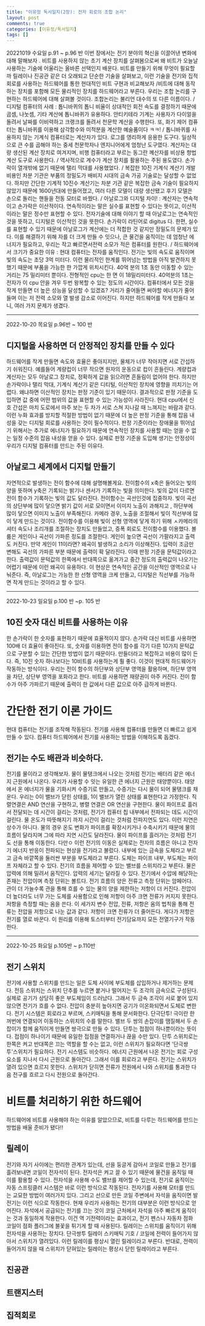```yaml
---
title: "이유정 독서일지(2장): 전자 회로의 조합 논리"
layout: post
comments: true
categories: [이유정/독서일지]
tags: []
---
```

20221019 수요일 p.91 ~ p.96 반
이번 장에서는 전기 분야의 혁신을 이끌어낸 변화에 대해 말해보자 . 비트를 사용하지 않는 초기 계산 장치를 살펴봄으로써 왜 비트가 오늘날 사용하는 기술에 어울리는 올바른 선택인지 배운다. 비트를 만들기 위해 무엇이 필요할까 릴레이나 진공관 같은 더 오래되고 단순한 기술을 살펴보고, 이런 기술을 전기와 집적 회로를 사용하는 하드웨어를 통한 현대적인 비트 구현과 비교해보자 
/비트에 대해 동작하는 장치를 포함해 모든 물리적인 장치를 하드웨어라고 부른다. 우리는 조합 논리를 구현하는 하드웨어에 대해 살펴볼 것이다. 조합논리는 불리언 대수의 또 다른 이름이다. 
/디지털 컴퓨터의 사례 : 톱니바퀴의 톱니 비율이 상대적인 회전 속도를 결정하기 때문에 곱셈, 나눗셈, 기타 계산에 톱니바퀴가 유용하다. 안티키테라 기계는 사용자가 다이얼을 돌려서 날짜를 이비력하고 크랭크를 돌려서 천문학 계산을 수행한다. 또, 화기 제어 컴퓨터는 톱니바퀴를 이용해 삼각함수와 미적분을 계산한 예술품이다 ㅋㅋ! 
/ 톱니바퀴를 사용하지 않는 기계식 컴퓨터로는 계산자가 있다. 로그를 영리하게 응용한 도구다. 일상적으로 큰 수를 곱해야 하는 중세 천문학자나 엔지니어에게 엄청난 도구였다. 계산자는 대량 생산된 계산 장치로 여겨지며, 비행 컴퓨터라고 부르는 동그란 꼐산자를 비상용 항법 계산 도구로 사용한다. 
/ 역사적으로 계수가 계산 장치를 활용하는 주된 용도였다. 손가락이 열개밖에 없기 때문에 탤리 막대를 사용했었다. 
/ 복잡한 10진 기계식 계산기 개발 비용인 차분 기관은 부품의 정밀도가 배비지 시대의 금속 가공 기술로는 달성할 수 없었다. 하지만 간단한 기계적 10진수 계산기는 차분 기관 같은 복잡한 금속 기술이 필요하지 않았기 때문에 1600년대에 만들어졌고, 여러 다른 모델이 대량 생산됐고 후기 모델은 손으로 돌리는 핸들을 전동 모터로 바꿨다. 
/ 아날로그와 디지털 차이! : 계산자는 연속적이고 손가락은 이산적이다. 연속적이라는 말은 실수를 표현할 수 있다는 뜻이고, 
이산적이라는 말은 정수만 표현할 수 있다. 전자기술에 대해 이야기 할 때 아날로그는 연속적인 것을 뜻하고, 디지털은 이산적인 것을 
뜻한다. 손가락이 라틴어로 digitus 다. 한편, 실수를 표현할 수 있기 때문에 아날로그가 계산에는 더 적합한 것 같지만 정밀도의
문제가 있다. 이를 해결하기 위해 자를 더 크게 만들 수 잇으나, 큰 물건을 움직이는 데 엄청난 에너지가 필요하고, 우리는 작고 빠르면서전력 소모가 적은 컴퓨터를 원한다. 
/ 하드웨어에서 크기가 중요한 이유 : 현대 컴퓨터는 전자를 움직인다. 전기는 빛의 속도로 움직이며 빛의 속도는 초당 3억 미터다. 이런 물리적인 한계를 뛰어넘는 방법을 아직 발견하지 못했기 때문에 부품을 가능한 한 가깝게 위치시킨다. 40억 분의 1초 동안 이동할 수 있는 거리는 75 밀리미터 뿐이다. 전형적인 cpu는 한 면 이 18밀리미터다. 40억분의 1초는 전자가 이 cpu 안을 겨우 두번 왕복할 수 있는 정도의 시간이다. 컴퓨터에서 모든 것을 작게 만들면 더 높은 성능을 달성할 수 있겠죠? 거리가 줄어들면 써야할 에너지가 줄어들며 이는 저 전력 소모와 열 발생 감소로 이어진다. 하지만 하드웨어를 작게 만들다 보니, 여러 가지 문제가 생겼다. 

- - -

2022-10-20 목요일 p.96반 ~ 100 반
## 디지털을 사용하면 더 안정적인 장치를 만들 수 있다
하드웨어를 작게 만들면 속도와 효율은 좋아지지만, 물체가 너무 작아지면 서로 간섭하기 쉬워진다. 예를들어 계량컵이 너무 작으면 원자의 운동으로 컵이 흔들린다. 계량컵과 계산자는 모두 아날로그 장치로, 정확하게 값을 읽으려면 흔들림이 없어야 한다. 하지만 손가락이나 탤리 막대, 기계식 계산기 같은 디티털, 이산적인 장치에 영향을 끼치기는 어렵다. 왜냐하면 이산적인 장치는 판정 기준이 있기 때문이다. 결과적으로 판정 기준을 도입하면 값 중에 어떤 범위의 값을 표현할 수 있는 가능성이 사라진다. 현대 cpu에서 신호 간섭은 마치 도로에서 마주 보는 두 차가 서로 스쳐 지나갈 때 느껴지는 바람과 같다. 이런 누화 효과를 방지할 적절한 방법이 없기 때문에 더 높은 판정 기준을 통해 잡음 내성을 갖는 디지털 회로를 사용하는 것이 필수적이다. 판정 기준이라는 장애물을 뛰어넘기 위해서는 추가로 에너지가 필요하기 때문에 연속적인 장치를 사용할 때는 얻을 수 없는 일정 수준의 잡음 내성을 얻을 수 있다. 실제로 판정 기준을 도입해 생기는 안정성이 우리가 디지털 컴퓨터를 만드는 주된 이유다. 
## 아날로그 세계에서 디지털 만들기 
자연적으로 발생하는 전이 함수에 대해 설명해볼게요. 전이함수의 x축은 들어오는 빛의 양을 뜻하며 y축은 기록되는 밝기나 센서가 기록하는 빛을 의미한다. 빛의 값이 다르면 전이 함수가 기록하는 빛의 값도 달라진다. 전이함수는 곡선인것에 집중하자. 빛이 곡선의 상단부에 많이 닿으면 밝기 값이 서로 모이면서 이미지 노출이 과해지고 , 하단부에 많이 닿으면 이미지 노출이 부족해진다. 카메라 경우, 노출을 조절해서 빛이 직선부에 많이 닿게 만드는 것이다. 전이함수를 이용해 빛이 선형 영역에 닿게 하기 위해 ㅅ카메라의 셔터 속도나 조리개를 조절하는 장치도 만들었고, 증폭 회로도 전이함수를 이용했다. 볼륨은 게인이나 곡선이 가파른 정도를 조절한다. 게인이 높으면 곡선이 가팔라지고 출력도 커진다. 만약 게인이 11이라면? 왜곡이 발생하고 소리가 이상해진다. 입력이 조금만 변해도 곡선의 가파른 부분 때문에 출력이 확 달라진다. 이때 판정 기준을 문턱값이라고 한다. 출력값이 문턱값의 한쪽에서 반대쪽으로 옮겨가고 중간 정도의 출력값이 나오기는 어렵기 때문에 이런 왜곡이 유용하다. 이 현상은 연속적인 공간을 이산적인 영역으로 나눠준다. 즉, 아날로그는 가능한 한 선형 영역을 크케 만들고, 디지털은 직선부를 가능하면 작게 만드는 것이라고 할 수 있다. 

- - -

2022-10-23 일요일 p.100 반 ~p. 105 반 
## 10진 숫자 대신 비트를 사용하는 이유
한 손가락이 한 숫자를 표현하기 때문에 효율적이지 않다. 손가락 대신 비트를 사용하면 100배 더 효율이 좋아진다. 또, 숫자를 이용하면 전이 함수를 각기 다른 10가지 문턱값으로 구분할 수 있는 간단한 방법이 없기 때문이다. 만들더라고 복잡하고 비용이 많이 든다. 즉, 10진 숫자 하나보다는 10비트를 사용하는게 훨 좋다. 이것이 현대적 하드웨어가 작동하는 방식이다. 우리는 전이 함수의 하단부와 상단부 영역을 활용하며, 하단부 영역을 차단, 상단부 영역을 포화라고 한다. 비트를 사용하면 재량권이 아주 커진다. 전이 함수가 아주 가파르기 때문에 출력이 한 값에서 다른 값으로 아주 급하게 바뀐다. 
# 간단한 전기 이론 가이드 
현대 컴퓨터는 전기를 조작해 작동된다. 전기를 사용해 컴퓨터를 만들면 더 빠르고 쉽게 만들 수 있다. 컴퓨터 하드웨어에서 전기를 사용하는 방법을 이해하도록 돕겠다.
## 전기는 수도 배관과 비슷하다.
전기를 물이라고 생각해보자. 물이 물탱크에서 나오는 것처럼 전기는 배터리 같은 에너지 근원에서 나온다. 우리가 사용할 수 잇는 유일한 큰 에너지 근원은 태양뿐이다. 태양에서 온 에너지가 물을 기화시켜 수증기로 만들고, 수증기는 다시 물이 되어 물탱크를 채운다. 우리는 0이 밸브가 닫힌 상태를, 1이 밸브가 열린 상태를 표현한다고 가정한다. 직렬연결은 AND 연산을 구현하고, 병렬 연결은 OR 연산을 구현한다. 물이 파이프로 흘러서 전달되는 데 시간이 걸리는 것처럼, 전기가 컴퓨터 칩 내부에서 전파되는 데도 시간이 걸린다. 물 온도가 따뜻해지기 까지 시간이 걸리는 것처럼 전파지연도 있다. 이런 지연은 상수가 아니다. 물의 경우 온도 변화가 파이프를 확장시키거나 수축시키기 때문에 물의 흐름이 달라지며 그에 따라 지연 시간도 달라진다. 물이 파이프를 흘러가는 것처럼 전기도 선을 통해 이동한다. 다만ㅇ 이런 전기의 이동은 실제로는 전자의 흐름은 아니고 전자기 에너지 반응이 전파되는 현상을 전기라고 불렀다. 내부에 있는 금속을 도체라고 부르고 금속 바깥쪽을 둘러싼 부분을 부도체라고 부른다. 도체는 파이프 내부, 부도체는 파이프 자체라고 할 수 있다. 전기의 흐름을 제어할 수 있는 밸브를 스위치라고 부른다. 물은 압력에 의해 밀려서 움직인다. 압력의 세기는 달라질 수 있다. 전기에서 수압에 해당하는 존재는 전압이며 측정 단위는 볼트다. 전기 흐름의 양은 전류고 측정 단위는 암페어다. 관이 더 가늘수록 관을 통해 흐를 수 있는 물의 양을 제한하는 저항이 더 커진다. 전압이 더 높더라도 너무 가는 도체를 사용함으로 인해 저항이 아주 크면 전류가 커지지 못한다. 저항을 측정할 때는 옴을 쓴다. 이 세가지 변수 전압, 전류, 저항은 옴의 법칙을 통해 전류는 전압을 저항으로 나눈 값과 같다. 저항이 크면 전류가 더 줄어든다. 게다가 저항은 전기를 열로 바꾼다. 이 원리를 이용해 토스터부터 전기담요까지 모든 전열기구가 작동한다. 

- - -
2022-10-25 화요일 p.105반 ~ p.110반 
## 전기 스위치
전기에 사용할 스위치를 만드는 일은 도체 사이에 부도체를 삽입하거나 제거하는 문제다. 전등 스위치는 스위치 단추를 누르면 붙거나 떨어지는 두 조각의 금속으로 구성된다. 실제로 공기가 상당히 좋은 부도체임이 드러났다. 그래서 두 금속 조각이 서로 붙어 있지 않으면 전기가 흐를 수 없다. 전압이 충분히  높아지면 공기가 이온화되면서 도체로 변한다. 전기 시스템은 회로라고 부르며, 스키매틱을 통해 문서화한다. 단극단투! 극이란 한꺼번에 연결되어 이동하는 스위치의 수를 말한다. 밸브 두 쌍의 손잡이를 땜질해서 두 손잡이가 함께 움직이게 만들면 쌍극으로 만들 수 있다. 단투는 접점이 하나뿐이라는 뜻이다. 접점이 하나이기 때문에 유일한 접점을 연결하거나 끊을 수만 있다. 단투 스위치로는 한쪽은 켜고 반대쪽은 끄는 역할을 할 수는 없고, 이런 스위치가 필요하다면 '단극쌍투'스위치가 필요하다. 전기 시스템도 비슷하다. 에너지 근원에서 나온 전기는 회로 구성요소를 지나서 다시 근원으로 돌아간다. 그래서 이를 회로라고 부른다. 전기는 스위치가 열려 있으면 흐르지 못한다. 스위치가 닫히면 전류가 전원에서 나와 스위치를 통과한 다음 전구를 흐르고 다시 전원으로 돌아간다. 
# 비트를 처리하기 위한 하드웨어
하드웨어에 비트를 사용해야 하는 이유를 알았으므로, 비트를 다루는 하드웨어를 만드는 방법을 배울 준비가 됐다!! 
## 릴레이 
전기와 자기 사이에는 편리한 관계가 있는데, 선을 둥글게 감아서 코일로 만들고 전기를 흘려보내면 코일이 전자석이 된다. 전자석은 켜고 끌 수 있기 때문에 물건을 움직일 때 이를 활용할 수 있다. 전자석을 사용해 수도 밸브를 제어할 수 있는데, 전기로 움직이는 자동 스프링클러 시스템은 바로 이런 방식으로 작동된다. 전자기를 사용해 모터를 만드는 교묘한 방법이 여러가지 있다. 그리고 선으로 만든 코일 주변에서 자석을 움직이면 발전기는 이런 식으로 작동한다. 현재 우리가 사용하는 전기의 대부분은 이런 방식으로 얻어진다. 자석에서 공급되는 전기를 끄는 것이 코일 근처에서 자석을 아주 빠르게 움직이는 것과 동일하게 작용한다. 이건 역 기전력이라는 효과이고, 전기 펜스나 자동차 점화 코일이 점화 플러그에 불꽃을 튀기게 할 때 사용된다. 릴레이는 스위치를 움직이기 위해 전자석을 사용하는 장치다. 단극쌍투 릴레이 스키매틱 기호 / 코일에 전력이 들어가지 않아서 스위치가 열려있다. 이런 릴레이를 평상시 열린 릴레이라고 부른다. 반대로, 전력이 들어가지 않을 때 스위치가 닫혀있는 릴레이는 평상시 닫힌 릴레이라고 부른다.   
## 진공관
## 트랜지스터
## 집적회로 
































